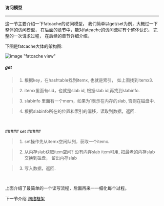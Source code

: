 #### 访问模型 ####

------------------

这一节主要介绍一下fatcache的访问模型， 我们简单以get/set为例，大概过一下整体的访问模型，
在后面的章节中，能对fatcache的访问流程有个整体认识， 完整的一次请求过程， 在后续的章节详细介绍。

下图是fatcache大体的架构图:

![image "fatcache view"](https://github.com/git-hulk/fatcache-note/blob/master/snapshot/fatcache_view.png)

##### get #####

> 1. 根据key，在hashtable找到itemx, 也就是索引， 如上图找到itemx3.

> 2. itemx里面有sid，也就是slab id, 根据slab id,再找到slabinfo.

> 3. slabinfo 里面有一个mem，如果为1表示在内存的slab, 否则在磁盘中.

> 4. 根据slabinfo所在的位置和索引的偏移，读取到数据，返回.

<br />
<br />
##### set #####


> 1. set操作先从itemx空闲队列，获取一个itemx.

> 2. 从内存slab获取item空间? 没有内存slab item可用, 把最老的内存slab交换到磁盘， 留出内存slab

> 3. 写入数据，返回.

<br />

上面介绍了最简单的一个读写流程，后面再来一一细化每个过程。

下一节介绍 [网络框架](./network.md)
